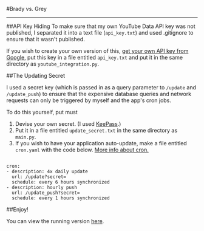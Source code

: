 #Brady vs. Grey

---

##API Key Hiding
To make sure that my own YouTube Data API key was not published, I separated it into a text file (`api_key.txt`) and used .gitignore to ensure that it wasn't published.

If you wish to create your own version of this, [get your own API key from Google](http://developers.google.com/youtube/v3/getting-started#intro), put this key in a file entitled `api_key.txt` and put it in the same directory as `youtube_integration.py`.


##The Updating Secret

I used a secret key (which is passed in as a query parameter to `/update` and `/update_push`) to ensure that the expensive database queries and network requests can only be triggered by myself and the app's cron jobs.

To do this yourself, put must

1. Devise your own secret. (I used [KeePass](http://keepass.info).)
2. Put it in a file entitled `update_secret.txt` in the same directory as `main.py`.
3. If you wish to have your application auto-update, make a file entitled `cron.yaml` with the code below.  [More info about cron.](https://developers.google.com/appengine/docs/python/config/cron)

<code>
cron:
- description: 4x daily update
  url: /update?secret=<your "secret">
  schedule: every 6 hours synchronized
- description: hourly push
  url: /update_push?secret=<your "secret">
  schedule: every 1 hours synchronized
</code>


##Enjoy!

You can view the running version [here](http://brady-vs-grey.appspot.com).